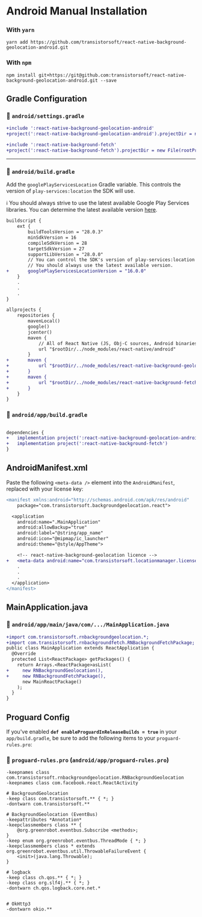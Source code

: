 # Android Manual Installation

### With `yarn`

```shell
yarn add https://github.com/transistorsoft/react-native-background-geolocation-android.git
```

### With `npm`
```shell
npm install git+https://git@github.com:transistorsoft/react-native-background-geolocation-android.git --save
```

## Gradle Configuration

### :open_file_folder: **`android/settings.gradle`**

```diff
+include ':react-native-background-geolocation-android'
+project(':react-native-background-geolocation-android').projectDir = new File(rootProject.projectDir, '../node_modules/react-native-background-geolocation-android/android')

+include ':react-native-background-fetch'
+project(':react-native-background-fetch').projectDir = new File(rootProject.projectDir, '../node_modules/react-native-background-fetch/android')

```

-------------------------------------------------------------------------------


### :open_file_folder: **`android/build.gradle`**

Add the `googlePlayServicesLocation` Gradle variable.  This controls the version of `play-services:location` the SDK will use.

:information_source: You should always strive to use the latest available Google Play Services libraries.  You can determine the latest available version [here](https://developers.google.com/android/guides/setup).

```diff
buildscript {
    ext {
        buildToolsVersion = "28.0.3"
        minSdkVersion = 16
        compileSdkVersion = 28
        targetSdkVersion = 27
        supportLibVersion = "28.0.0"
        // You can control the SDK's version of play-services:location
        // You should always use the latest available version.
+       googlePlayServicesLocationVersion = "16.0.0"
    }
    .
    .
    .
}

allprojects {
    repositories {
        mavenLocal()
        google()
        jcenter()
        maven {
            // All of React Native (JS, Obj-C sources, Android binaries) is installed from npm
            url "$rootDir/../node_modules/react-native/android"
        }
+       maven {
+           url "$rootDir/../node_modules/react-native-background-geolocation-android/android/libs"
+       }
+       maven {
+           url "$rootDir/../node_modules/react-native-background-fetch/android/libs"
+       }
    }
}
```

### :open_file_folder: **`android/app/build.gradle`**

```diff

dependencies {
+   implementation project(':react-native-background-geolocation-android')
+   implementation project(':react-native-background-fetch')
}
```


## AndroidManifest.xml

Paste the following `<meta-data />` element into the `AndroidManifest`, replaced with your license key:

```diff
<manifest xmlns:android="http://schemas.android.com/apk/res/android"
    package="com.transistorsoft.backgroundgeolocation.react">

  <application
    android:name=".MainApplication"
    android:allowBackup="true"
    android:label="@string/app_name"
    android:icon="@mipmap/ic_launcher"
    android:theme="@style/AppTheme">

    <!-- react-native-background-geolocation licence -->
+   <meta-data android:name="com.transistorsoft.locationmanager.license" android:value="YOUR_LICENCE_KEY_HERE" />
    .
    .
    .
  </application>
</manifest>

```


## MainApplication.java

### :open_file_folder: `android/app/main/java/com/.../MainApplication.java`

```diff
+import com.transistorsoft.rnbackgroundgeolocation.*;
+import com.transistorsoft.rnbackgroundfetch.RNBackgroundFetchPackage;
public class MainApplication extends ReactApplication {
  @Override
  protected List<ReactPackage> getPackages() {
    return Arrays.<ReactPackage>asList(
+     new RNBackgroundGeolocation(),
+     new RNBackgroundFetchPackage(),
      new MainReactPackage()
    );
  }
}
```

## Proguard Config

If you've enabled **`def enableProguardInReleaseBuilds = true`** in your `app/build.gradle`, be sure to add the following items to your `proguard-rules.pro`:

### :open_file_folder: `proguard-rules.pro` (`android/app/proguard-rules.pro`)

```proguard
-keepnames class com.transistorsoft.rnbackgroundgeolocation.RNBackgroundGeolocation
-keepnames class com.facebook.react.ReactActivity

# BackgroundGeolocation
-keep class com.transistorsoft.** { *; }
-dontwarn com.transistorsoft.**

# BackgroundGeolocation (EventBus)
-keepattributes *Annotation*
-keepclassmembers class ** {
    @org.greenrobot.eventbus.Subscribe <methods>;
}
-keep enum org.greenrobot.eventbus.ThreadMode { *; }
-keepclassmembers class * extends org.greenrobot.eventbus.util.ThrowableFailureEvent {
    <init>(java.lang.Throwable);
}

# logback
-keep class ch.qos.** { *; }
-keep class org.slf4j.** { *; }
-dontwarn ch.qos.logback.core.net.*


# OkHttp3
-dontwarn okio.**
```
